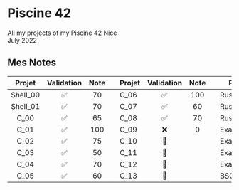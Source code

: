 # Piscine 42
All my projects of my Piscine 42 Nice <br />
July 2022

## Mes Notes
|  Projet  |     Validation     | Note |   | Projet | Validation         | Note |   | Projet     | Validation         | Note |
|:--------:|:------------------:|:----:|---|--------|:------------------:|:----:|---|------------|:------------------:|:----:|
| Shell_00 | :white_check_mark: |  70  |   | C_06   | :white_check_mark: |  100 |   | Rush_00    |         :x:        |   0  |
| Shell_01 | :white_check_mark: |  70  |   | C_07   | :white_check_mark: |  60  |   | Rush_01    |         :x:        |   0  |
| C_00     | :white_check_mark: |  65  |   | C_08   | :white_check_mark: |  70  |   | Rush_02    |         :x:        |  36  |
| C_01     | :white_check_mark: |  100 |   | C_09   |         :x:        |   0  |   | Exam_00    | :white_check_mark: |  64  |
| C_02     | :white_check_mark: |  75  |   | C_10   |   :no_entry_sign:  |      |   | Exam_01    | :white_check_mark: |  64  |
| C_03     | :white_check_mark: |  50  |   | C_11   |   :no_entry_sign:  |      |   | Exam_02    | :white_check_mark: |  42  |
| C_04     | :white_check_mark: |  70  |   | C_12   |   :no_entry_sign:  |      |   | Exam_Final | :white_check_mark: |  66  |
| C_05     | :white_check_mark: |  60  |   | C_13   |   :no_entry_sign:  |      |   | BSQ        |         :x:        |   0  |
